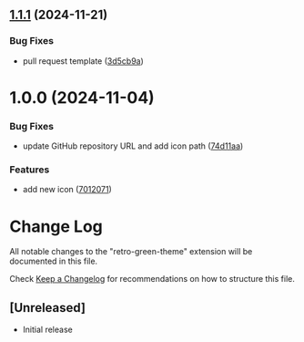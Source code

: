 ## [1.1.1](https://github.com/Lelin07/retro-green-theme/compare/v1.1.0...v1.1.1) (2024-11-21)


### Bug Fixes

* pull request template ([3d5cb9a](https://github.com/Lelin07/retro-green-theme/commit/3d5cb9aee83ed3352d2e2c0359ac80c7dfeceab6))

# 1.0.0 (2024-11-04)


### Bug Fixes

* update GitHub repository URL and add icon path ([74d11aa](https://github.com/Lelin07/retro-green-theme/commit/74d11aab758592d11fec831796c3364164f275c3))


### Features

* add new icon ([7012071](https://github.com/Lelin07/retro-green-theme/commit/70120711b03156274d01a591a03a52b4b5afd736))

# Change Log

All notable changes to the "retro-green-theme" extension will be documented in this file.

Check [Keep a Changelog](http://keepachangelog.com/) for recommendations on how to structure this file.

## [Unreleased]

- Initial release
